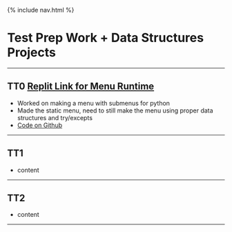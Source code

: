 {% include nav.html %}
# Test Prep Work + Data Structures Projects
***
## TT0 [Replit Link for Menu Runtime](https://replit.com/@AkhilNandhakuma/Akhil-Data-Structures#main.py)
- Worked on making a menu with submenus for python
- Made the static menu, need to still make the menu using proper data structures and try/excepts
- [Code on Github](https://github.com/AkhilNandhakumar/Akhil-Data-Structures/blob/main/main.py)

***

## TT1
- content

***

## TT2
- content

***
